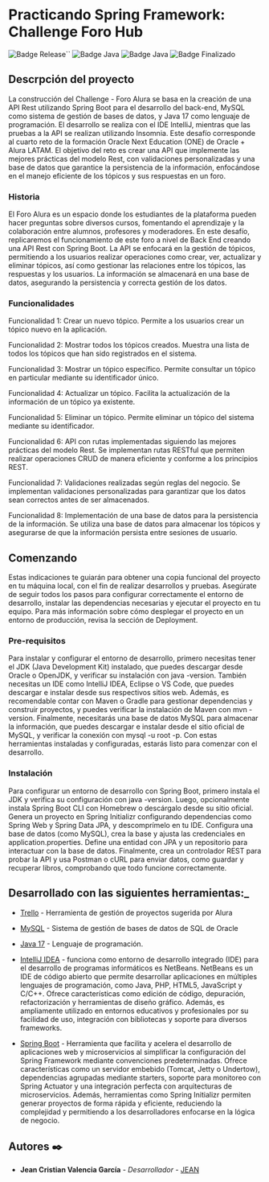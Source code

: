 # Practicando Spring Framework: Challenge Foro Hub

![Badge Release](https://img.shields.io/badge/Release%20Date:-enero2025-blue)``
![Badge Java](https://img.shields.io/badge/Java:-17-blue)
![Badge Java](https://img.shields.io/badge/Spring%20Boot:-3.1.0-blue)
![Badge Finalizado](https://img.shields.io/badge/Status:-Finalizado-blue)

## Descrpción del proyecto

La construcción del Challenge - Foro Alura se basa en la creación de una API Rest utilizando Spring Boot para el desarrollo del back-end, MySQL como sistema de gestión de bases de datos, y Java 17 como lenguaje de programación. El desarrollo se realiza con el IDE IntelliJ, mientras que las pruebas a la API se realizan utilizando Insomnia. Este desafío corresponde al cuarto reto de la formación Oracle Next Education (ONE) de Oracle + Alura LATAM. El objetivo del reto es crear una API que implemente las mejores prácticas del modelo Rest, con validaciones personalizadas y una base de datos que garantice la persistencia de la información, enfocándose en el manejo eficiente de los tópicos y sus respuestas en un foro.

### Historia

El Foro Alura es un espacio donde los estudiantes de la plataforma pueden hacer preguntas sobre diversos cursos, fomentando el aprendizaje y la colaboración entre alumnos, profesores y moderadores. En este desafío, replicaremos el funcionamiento de este foro a nivel de Back End creando una API Rest con Spring Boot. La API se enfocará en la gestión de tópicos, permitiendo a los usuarios realizar operaciones como crear, ver, actualizar y eliminar tópicos, así como gestionar las relaciones entre los tópicos, las respuestas y los usuarios. La información se almacenará en una base de datos, asegurando la persistencia y correcta gestión de los datos.

### Funcionalidades

Funcionalidad 1: Crear un nuevo tópico.
Permite a los usuarios crear un tópico nuevo en la aplicación.

Funcionalidad 2: Mostrar todos los tópicos creados.
Muestra una lista de todos los tópicos que han sido registrados en el sistema.

Funcionalidad 3: Mostrar un tópico específico.
Permite consultar un tópico en particular mediante su identificador único.

Funcionalidad 4: Actualizar un tópico.
Facilita la actualización de la información de un tópico ya existente.

Funcionalidad 5: Eliminar un tópico.
Permite eliminar un tópico del sistema mediante su identificador.

Funcionalidad 6: API con rutas implementadas siguiendo las mejores prácticas del modelo Rest.
Se implementan rutas RESTful que permiten realizar operaciones CRUD de manera eficiente y conforme a los principios REST.

Funcionalidad 7: Validaciones realizadas según reglas del negocio.
Se implementan validaciones personalizadas para garantizar que los datos sean correctos antes de ser almacenados.

Funcionalidad 8: Implementación de una base de datos para la persistencia de la información.
Se utiliza una base de datos para almacenar los tópicos y asegurarse de que la información persista entre sesiones de usuario.

## Comenzando 

Estas indicaciones te guiarán para obtener una copia funcional del proyecto en tu máquina local, con el fin de realizar desarrollos y pruebas. Asegúrate de seguir todos los pasos para configurar correctamente el entorno de desarrollo, instalar las dependencias necesarias y ejecutar el proyecto en tu equipo. Para más información sobre cómo desplegar el proyecto en un entorno de producción, revisa la sección de Deployment.

### Pre-requisitos 

Para instalar y configurar el entorno de desarrollo, primero necesitas tener el JDK (Java Development Kit) instalado, que puedes descargar desde Oracle o OpenJDK, y verificar su instalación con java -version. También necesitas un IDE como IntelliJ IDEA, Eclipse o VS Code, que puedes descargar e instalar desde sus respectivos sitios web. Además, es recomendable contar con Maven o Gradle para gestionar dependencias y construir proyectos, y puedes verificar la instalación de Maven con mvn -version. Finalmente, necesitarás una base de datos MySQL para almacenar la información, que puedes descargar e instalar desde el sitio oficial de MySQL, y verificar la conexión con mysql -u root -p. Con estas herramientas instaladas y configuradas, estarás listo para comenzar con el desarrollo.

### Instalación 

Para configurar un entorno de desarrollo con Spring Boot, primero instala el JDK y verifica su configuración con java -version. Luego, opcionalmente instala Spring Boot CLI con Homebrew o descárgalo desde su sitio oficial. Genera un proyecto en Spring Initializr configurando dependencias como Spring Web y Spring Data JPA, y descomprímelo en tu IDE. Configura una base de datos (como MySQL), crea la base y ajusta las credenciales en application.properties. Define una entidad con JPA y un repositorio para interactuar con la base de datos. Finalmente, crea un controlador REST para probar la API y usa Postman o cURL para enviar datos, como guardar y recuperar libros, comprobando que todo funcione correctamente.

## Desarrollado con las siguientes herramientas:_

* [Trello](https://trello.com/es) - Herramienta de gestión de proyectos sugerida por Alura
* [MySQL](https://www.mysql.com/) - Sistema de gestión de bases de datos de SQL de Oracle
* [Java 17](https://www.oracle.com/java/) - Lenguaje de programación.
* [IntelliJ IDEA](https://www.jetbrains.com/idea/) -  funciona como entorno de desarrollo integrado (IDE) para el desarrollo de programas informáticos es NetBeans.
NetBeans es un IDE de código abierto que permite desarrollar aplicaciones en múltiples lenguajes de programación, como Java, PHP, HTML5, JavaScript y C/C++. Ofrece características como edición de código, depuración, refactorización y herramientas de diseño gráfico. Además, es ampliamente utilizado en entornos educativos y profesionales por su facilidad de uso, integración con bibliotecas y soporte para diversos frameworks.

* [Spring Boot](https://start.spring.io/) - Herramienta que facilita y acelera el desarrollo de aplicaciones web y microservicios al simplificar la configuración del Spring Framework mediante convenciones predeterminadas. Ofrece características como un servidor embebido (Tomcat, Jetty o Undertow), dependencias agrupadas mediante starters, soporte para monitoreo con Spring Actuator y una integración perfecta con arquitecturas de microservicios. Además, herramientas como Spring Initializr permiten generar proyectos de forma rápida y eficiente, reduciendo la complejidad y permitiendo a los desarrolladores enfocarse en la lógica de negocio.

## Autores ✒️

* **Jean Cristian Valencia García** - *Desarrollador* - [JEAN](https://www.linkedin.com/in/jean-valencia-anmdeil/)
